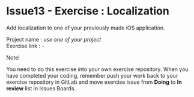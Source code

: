# Issue13 - Exercise : Localization
Add localization to one of your previously made iOS application.

Project name : *use one of your project*  
Exercise link : -

Note!

You need to do this exercise into your own exercise repository. When you
have completed your coding, remember push your work back to your exercise 
repository in GitLab and move exercise issue from <b>Doing</b> to <b>In review</b> list in Issues Boards.